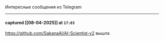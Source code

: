Интересные сообщения из Telegram


---
#### captured [[08-04-2025]] at `17:03`

https://github.com/SakanaAI/AI-Scientist-v2 вышла
